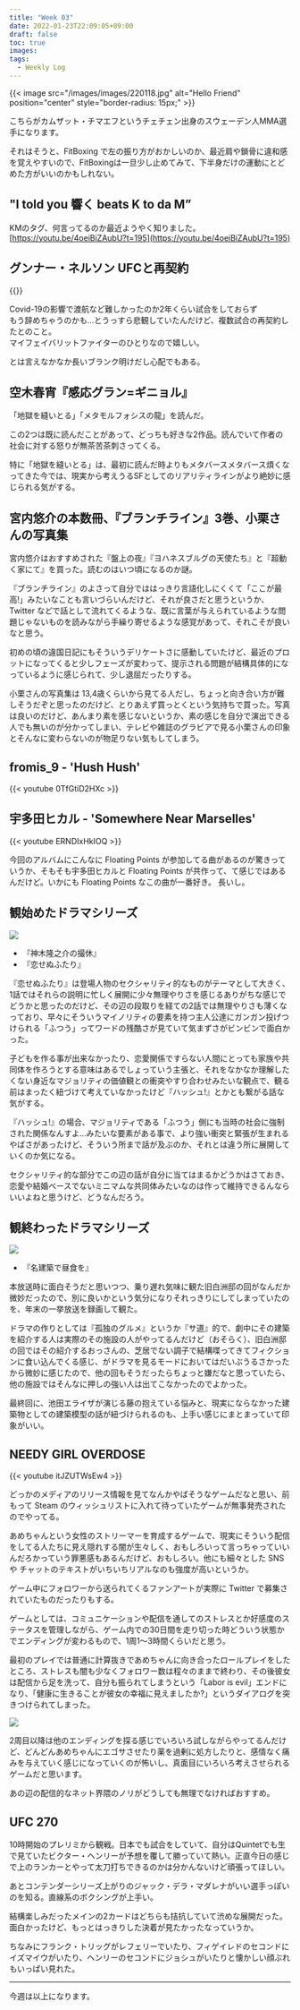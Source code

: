 ```yaml
---
title: "Week 03"
date: 2022-01-23T22:09:05+09:00
draft: false
toc: true
images:
tags:
  - Weekly Log
---
```



{{< image src="/images/images/220118.jpg" alt="Hello Friend" position="center" style="border-radius: 15px;" >}}

こちらがカムザット・チマエフというチェチェン出身のスウェーデン人MMA選手になります。 

それはそうと、FitBoxing で左の振り方がおかしいのか、最近肩や鎖骨に違和感を覚えやすいので、FitBoxingは一旦少し止めてみて、下半身だけの運動にとどめた方がいいのかもしれない。

 <!--more--> 


## "I told you 響く beats K to da M” 

KMのタグ、何言ってるのか最近ようやく知りました。  
[https://youtu.be/4oeiBiZAubU?t=195](https://youtu.be/4oeiBiZAubU?t=195)


## グンナー・ネルソン UFCと再契約

{{<twitter user="komikomi650" id="1483073745971552256" >}}

Covid-19の影響で渡航など難しかったのか2年くらい試合をしておらず  
もう辞めちゃうのかも…とうっすら悲観していたんだけど、複数試合の再契約したとのこと。  
マイフェイバリットファイターのひとりなので嬉しい。

とは言えなかなか長いブランク明けだし心配でもある。


## 空木春宵『感応グラン=ギニョル』

「地獄を縫いとる」「メタモルフォシスの龍」を読んだ。

この2つは既に読んだことがあって、どっちも好きな2作品。読んでいて作者の社会に対する怒りが無茶苦茶刺さってくる。

特に「地獄を縫いとる」は、最初に読んだ時よりもメタバースメタバース煩くなってきた今では、現実から考えうるSFとしてのリアリティラインがより絶妙に感じられる気がする。


## 宮内悠介の本数冊、『ブランチライン』3巻、小栗さんの写真集

宮内悠介はおすすめされた『盤上の夜』『ヨハネスブルグの天使たち』と『超動く家にて』を買った。読むのはいつ頃になるのか謎。

『ブランチライン』のよさって自分でははっきり言語化しにくくて「ここが最高!」みたいなことも言いづらいんだけど、それが良さだと思うというか、Twitter などで話として流れてくるような、既に言葉が与えられているような問題じゃないものを読みながら手繰り寄せるような感覚があって、それこそが良いなと思う。

初めの頃の違国日記にもそういうデリケートさに感動していたけど、最近のプロットになってくると少しフェーズが変わって、提示される問題が結構具体的になっているように感じられて、少し退屈だったりする。

小栗さんの写真集は 13,4歳くらいから見てる人だし、ちょっと向き合い方が難しそうだぞと思ったのだけど、とりあえず買っとくという気持ちで買った。写真は良いのだけど、あんまり素を感じないというか、素の感じを自分で演出できる人でも無いのが分かってしまい、テレビや雑誌のグラビアで見る小栗さんの印象とそんなに変わらないのが物足りない気もしてしまう。


## fromis_9 - 'Hush Hush'

{{< youtube 0TfGtiD2HXc >}}


## 宇多田ヒカル - 'Somewhere Near Marselles'

{{< youtube ERNDIxHkIOQ >}}

今回のアルバムにこんなに Floating Points が参加してる曲があるのが驚きっていうか、そもそも宇多田ヒカルと Floating Points が共作って、て感じではあるんだけど。いかにも Floating Points なこの曲が一番好き。 長いし。


## 観始めたドラマシリーズ

![](https://i.gyazo.com/039e482e0e1147889b9a0947e65a91d6.jpg)

- 『神木隆之介の撮休』
- 『恋せぬふたり』  

『恋せぬふたり』は登場人物のセクシャリティ的なものがテーマとして大きく、1話ではそれらの説明に忙しく展開に少々無理やりさを感じるありがちな感じでどうかと思ったのだけど、その辺の段取りを経ての2話では無理やりさも薄くなっており、早々にそういうマイノリティの要素を持つ主人公達にガンガン投げつけられる「ふつう」ってワードの残酷さが見ていて気まずさがビンビンで面白かった。

子どもを作る事が出来なかったり、恋愛関係ですらない人間にとっても家族や共同体を作ろうとする意味はあるでしょっていう主張と、それをなかなか理解したくない身近なマジョリティの価値観との衝突やすり合わせみたいな観点で、観る前はまったく紐づけて考えていなかったけど『ハッシュ!』とかとも繋がる話な気がする。

『ハッシュ!』の場合、マジョリティである「ふつう」側にも当時の社会に強制された関係なんすよ…みたいな要素がある事で、より強い衝突と緊張が生まれるやばさがあったけど、そういう所まで話が及ぶのか、それとは違う所に展開していくのか気になる。

セクシャリティ的な部分でこの辺の話が自分に当てはまるかどうかはさておき、恋愛や結婚ベースでないミニマムな共同体みたいなのは作って維持できるんならいいよねと思うけど、どうなんだろう。


## 観終わったドラマシリーズ
![](https://i.gyazo.com/8d06aa173ff024498233f098b9beb29c.jpg)

- 『名建築で昼食を』

本放送時に面白そうだと思いつつ、乗り遅れ気味に観た旧白洲邸の回がなんだか微妙だったので、別に良いかという気分になりそれっきりにしてしまっていたのを、年末の一挙放送を録画して観た。

ドラマの作りとしては『孤独のグルメ』というか『サ道』的で、劇中にその建築を紹介する人は実際のその施設の人がやってるんだけど（おそらく）、旧白洲邸の回ではその紹介するおっさんの、芝居でない調子で結構喋ってきてフィクションに食い込んでくる感じ、がドラマを見るモードにおいてはだいぶうるさかったから微妙に感じたので、他の回もそうだったらちょっと嫌だなと思っていたら、他の施設ではそんなに押しの強い人は出てこなかったのでよかった。

最終回に、池田エライザが演じる藤の抱えている悩みと、現実にならなかった建築物としての建築模型の話が紐づけられるのも、上手い感じにまとまっていて印象がいい。


## NEEDY GIRL OVERDOSE

{{< youtube itJZUTWsEw4 >}}

どっかのメディアのリリース情報を見てなんかやばそうなゲームだなと思い、前もって Steam のウィッシュリストに入れて待っていたゲームが無事発売されたのでやってる。

あめちゃんという女性のストリーマーを育成するゲームで、現実にそういう配信をしてる人たちに見え隠れする闇が生々しく、おもしろいって言っちゃっていいんだろかっていう罪悪感もあるんだけど、おもしろい。他にも細々とした SNS や チャットのテキストがいちいちリアルなのも強度が高いというか。

ゲーム中にフォロワーから送られてくるファンアートが実際に Twitter で募集されていたものだったりもする。

ゲームとしては、コミュニケーションや配信を通してのストレスとか好感度のステータスを管理しながら、ゲーム内での30日間を走り切った時どういう状態かでエンディングが変わるもので、1周1～3時間くらいだと思う。

最初のプレイでは普通に計算抜きであめちゃんに向き合ったロールプレイをしたところ、ストレスも闇も少なくフォロワー数は程々のままで終わり、その後彼女は配信から足を洗って、自分も振られてしまうという「Labor is evil」エンドになり、「健康に生きることが彼女の幸福に見えましたか?」というダイアログを突きつけられてしまった。

![](https://i.gyazo.com/00169160ae97a0c43e5fd4c658a323bb.jpg)

2周目以降は他のエンディングを探る感じでいろいろ試しながらやってるんだけど、どんどんあめちゃんにエゴサさせたり薬を過剰に処方したりと、感情なく痛みを与えていく感じになっていくのが怖いし、真面目にいろいろ考えさせられるゲームだと思います。

あの辺の配信的なネット界隈のノリがどうしても無理でなければおすすめ。


## UFC 270

10時開始のプレリミから観戦。日本でも試合をしていて、自分はQuintetでも生で見ていたビクター・ヘンリーが予想を覆して勝っていて熱い。正直今日の感じで上のランカーとやって太刀打ちできるのかは分かんないけど頑張ってほしい。

あとコンテンダーシリーズ上がりのジャック・デラ・マダレナがいい選手っぽいのを知る。直線系のボクシングが上手い。

結構楽しみだったメインの2カードはどちらも拮抗していて渋めな展開だった。面白かったけど、もっとはっきりした決着が見たかったなっていうか。

ちなみにフランク・トリッグがレフェリーでいたり、フィゲイレドのセコンドにイズマイウがいたり、ヘンリーのセコンドにジョシュがいたりと懐かしい顔ぶれもいっぱい見れた。

---
今週は以上になります。